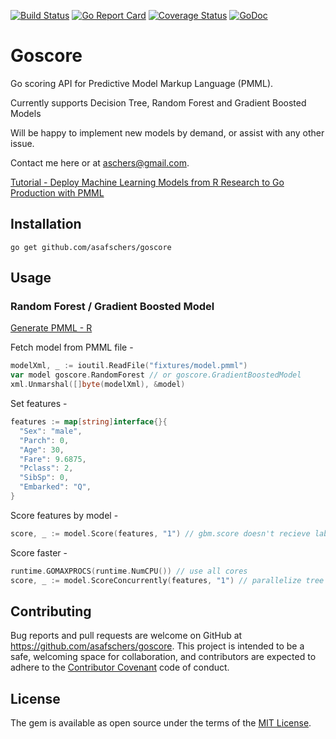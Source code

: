 [![Build Status](https://travis-ci.org/asafschers/goscore.svg?branch=master)](https://travis-ci.org/asafschers/goscore)
[![Go Report Card](https://goreportcard.com/badge/github.com/asafschers/goscore)](https://goreportcard.com/report/github.com/asafschers/goscore)
[![Coverage Status](https://coveralls.io/repos/github/asafschers/goscore/badge.svg?branch=master)](https://coveralls.io/github/asafschers/goscore?branch=master)
[![GoDoc](https://godoc.org/github.com/asafschers/goscore?status.svg)](https://godoc.org/github.com/asafschers/goscore)
# Goscore

Go scoring API for Predictive Model Markup Language (PMML).

Currently supports Decision Tree, Random Forest and Gradient Boosted Models

Will be happy to implement new models by demand, or assist with any other issue.

Contact me here or at aschers@gmail.com.

[Tutorial - Deploy Machine Learning Models from R Research to Go Production with PMML](https://medium.com/@aschers/deploy-machine-learning-models-from-r-research-to-ruby-go-production-with-pmml-b41e79445d3d)

## Installation

```
go get github.com/asafschers/goscore
```
## Usage

### Random Forest / Gradient Boosted Model

[Generate PMML - R](https://github.com/asafschers/scoruby/wiki) 

Fetch model from PMML file -
```go
modelXml, _ := ioutil.ReadFile("fixtures/model.pmml")
var model goscore.RandomForest // or goscore.GradientBoostedModel
xml.Unmarshal([]byte(modelXml), &model)
```

Set features -
```go
features := map[string]interface{}{
  "Sex": "male",
  "Parch": 0,
  "Age": 30,
  "Fare": 9.6875,
  "Pclass": 2,
  "SibSp": 0,
  "Embarked": "Q",
}
```

Score features by model -
```go
score, _ := model.Score(features, "1") // gbm.score doesn't recieve label
```

Score faster - 
```go
runtime.GOMAXPROCS(runtime.NumCPU()) // use all cores
score, _ := model.ScoreConcurrently(features, "1") // parallelize tree traversing  
```

## Contributing

Bug reports and pull requests are welcome on GitHub at https://github.com/asafschers/goscore. This project is intended to be a safe, welcoming space for collaboration, and contributors are expected to adhere to the [Contributor Covenant](contributor-covenant.org) code of conduct.


## License

The gem is available as open source under the terms of the [MIT License](http://opensource.org/licenses/MIT).

